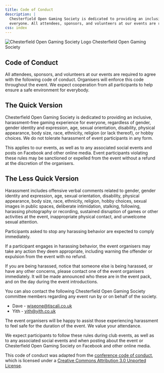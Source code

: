 ```yaml
---
title: Code of Conduct
description: |
  Chesterfield Open Gaming Society is dedicated to providing an inclusive, harassment-free gaming experience for 
  everyone. All attendees, sponsors, and volunteers at our events are required to agree with this code of conduct. 
css: index
---
```

<section role="banner" class="cogs-header margin-bottom-1">
	<img src="/images/logo.png" alt="Chesterfield Open Gaming Society Logo" class="logo">
	<span class="h1 club-name">Chesterfield Open Gaming Society</span>
	<h1>Code of Conduct</h1>
</section>

All attendees, sponsors, and volunteers at our events are required to agree with the following code of conduct. 
Organisers will enforce this code throughout the event. We expect cooperation from all participants to help ensure a 
safe environment for everybody.

## The Quick Version

<p class="lead">
    Chesterfield Open Gaming Society is dedicated to providing an inclusive, harassment-free gaming experience for
    everyone, regardless of gender, gender identity and expression, age, sexual orientation, disability, physical
    appearance, body size, race, ethnicity, religion (or lack thereof), or hobby choices. We do not tolerate harassment
    of event participants in any form. 
</p>
<p class="lead">
    This applies to our events, as well as to any associated social events and posts on Facebook and other online 
    media. Event participants violating these rules may be sanctioned or expelled from the event without a refund at the
    discretion of the organisers.
</p>

## The Less Quick Version

Harassment includes offensive verbal comments related to gender, gender identity and expression, age, sexual
orientation, disability, physical appearance, body size, race, ethnicity, religion, hobby choices, sexual images in
public spaces, deliberate intimidation, stalking, following, harassing photography or recording, sustained disruption of
games or other activities at the event, inappropriate physical contact, and unwelcome sexual attention.

Participants asked to stop any harassing behavior are expected to comply immediately.

If a participant engages in harassing behavior, the event organisers may take any action they deem appropriate,
including warning the offender or expulsion from the event with no refund.

If you are being harassed, notice that someone else is being harassed, or have any other concerns, please contact one
of the event organisers immediately. It will be made announced who these are in the event pack, and on the day during 
the event introductions.

You can also contact the following Chesterfield Open Gaming Society committee members regarding any event run by or on 
behalf of the society.

* Dave - [wiseone@tiscali.co.uk](mailto:wiseone@tiscali.co.uk)
* Yith - [yith@yith.co.uk](mailto:yith@yith.co.uk)

The event organisers will be happy to assist those experiencing harassment to feel safe for the duration of the event. 
We value your attendance.

We expect participants to follow these rules during club events, as well as to any associated social events and when
posting about the event or Chesterfield Open Gaming Society on Facebook and other online media.

This code of conduct was adapted from the [conference code of conduct](http://confcodeofconduct.com/), which is
licensed under a [Creative Commons Attribution 3.0 Unported License](
http://creativecommons.org/licenses/by/3.0/deed.en_US). 
